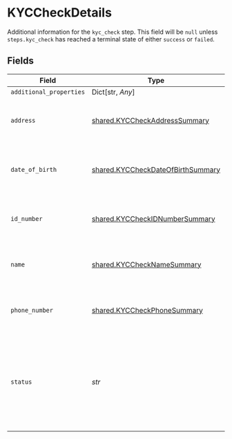 # KYCCheckDetails

Additional information for the `kyc_check` step. This field will be `null` unless `steps.kyc_check` has reached a terminal state of either `success` or `failed`.


## Fields

| Field                                                                                                                                                    | Type                                                                                                                                                     | Required                                                                                                                                                 | Description                                                                                                                                              | Example                                                                                                                                                  |
| -------------------------------------------------------------------------------------------------------------------------------------------------------- | -------------------------------------------------------------------------------------------------------------------------------------------------------- | -------------------------------------------------------------------------------------------------------------------------------------------------------- | -------------------------------------------------------------------------------------------------------------------------------------------------------- | -------------------------------------------------------------------------------------------------------------------------------------------------------- |
| `additional_properties`                                                                                                                                  | Dict[str, *Any*]                                                                                                                                         | :heavy_minus_sign:                                                                                                                                       | N/A                                                                                                                                                      |                                                                                                                                                          |
| `address`                                                                                                                                                | [shared.KYCCheckAddressSummary](../../models/shared/kyccheckaddresssummary.md)                                                                           | :heavy_check_mark:                                                                                                                                       | Result summary object specifying how the `address` field matched.                                                                                        |                                                                                                                                                          |
| `date_of_birth`                                                                                                                                          | [shared.KYCCheckDateOfBirthSummary](../../models/shared/kyccheckdateofbirthsummary.md)                                                                   | :heavy_check_mark:                                                                                                                                       | Result summary object specifying how the `date_of_birth` field matched.                                                                                  |                                                                                                                                                          |
| `id_number`                                                                                                                                              | [shared.KYCCheckIDNumberSummary](../../models/shared/kyccheckidnumbersummary.md)                                                                         | :heavy_check_mark:                                                                                                                                       | Result summary object specifying how the `id_number` field matched.                                                                                      |                                                                                                                                                          |
| `name`                                                                                                                                                   | [shared.KYCCheckNameSummary](../../models/shared/kycchecknamesummary.md)                                                                                 | :heavy_check_mark:                                                                                                                                       | Result summary object specifying how the `name` field matched.                                                                                           |                                                                                                                                                          |
| `phone_number`                                                                                                                                           | [shared.KYCCheckPhoneSummary](../../models/shared/kyccheckphonesummary.md)                                                                               | :heavy_check_mark:                                                                                                                                       | Result summary object specifying how the `phone` field matched.                                                                                          |                                                                                                                                                          |
| `status`                                                                                                                                                 | *str*                                                                                                                                                    | :heavy_check_mark:                                                                                                                                       | The outcome status for the associated Identity Verification attempt's `kyc_check` step. This field will always have the same value as `steps.kyc_check`. | success                                                                                                                                                  |